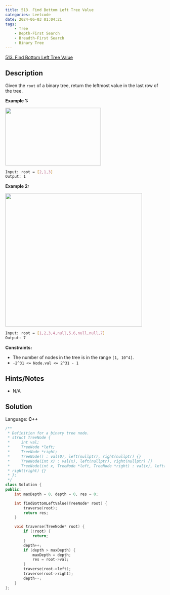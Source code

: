 ```yaml
---
title: 513. Find Bottom Left Tree Value
categories: Leetcode
date: 2024-06-03 01:04:21
tags:
    - Tree
    - Depth-First Search
    - Breadth-First Search
    - Binary Tree
---
```


[513. Find Bottom Left Tree Value](https://leetcode.com/problems/find-bottom-left-tree-value/description/)

## Description

Given the `root` of a binary tree, return the leftmost value in the last row of the tree.

**Example 1:**

<img alt="" src="https://assets.leetcode.com/uploads/2020/12/14/tree1.jpg" style="width: 302px; height: 182px;">

```bash
Input: root = [2,1,3]
Output: 1
```

**Example 2:**

<img alt="" src="https://assets.leetcode.com/uploads/2020/12/14/tree2.jpg" style="width: 432px; height: 421px;">

```bash
Input: root = [1,2,3,4,null,5,6,null,null,7]
Output: 7
```

**Constraints:**

- The number of nodes in the tree is in the range `[1, 10^4]`.
- `-2^31 <= Node.val <= 2^31 - 1`

## Hints/Notes

- N/A

## Solution

Language: **C++**

```C++
/**
 * Definition for a binary tree node.
 * struct TreeNode {
 *     int val;
 *     TreeNode *left;
 *     TreeNode *right;
 *     TreeNode() : val(0), left(nullptr), right(nullptr) {}
 *     TreeNode(int x) : val(x), left(nullptr), right(nullptr) {}
 *     TreeNode(int x, TreeNode *left, TreeNode *right) : val(x), left(left),
 * right(right) {}
 * };
 */
class Solution {
public:
    int maxDepth = 0, depth = 0, res = 0;

    int findBottomLeftValue(TreeNode* root) {
        traverse(root);
        return res;
    }

    void traverse(TreeNode* root) {
        if (!root) {
            return;
        }
        depth++;
        if (depth > maxDepth) {
            maxDepth = depth;
            res = root->val;
        }
        traverse(root->left);
        traverse(root->right);
        depth--;
    }
};
```
